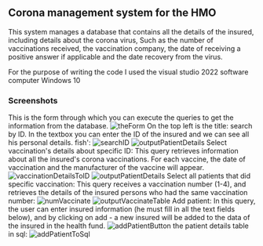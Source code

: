 ## Corona management system for the HMO
This system manages a database that contains all the details of the insured, including details about the corona virus,
Such as the number of vaccinations received, the vaccination company, the date of receiving a positive answer if applicable and the date
recovery from the virus.

For the purpose of writing the code I used the visual studio 2022 software
computer Windows 10

### Screenshots
This is the form through which you can execute the queries to get the information from the database.
![theForm](https://github.com/offfice489/HaddassimP/assets/129285639/61d77939-2880-4a64-b3dd-2910dfb91165)
On the top left is the title: search by ID. In the textbox you can enter the ID of the insured and we can see all his personal details. fish':
![searchID](https://github.com/offfice489/HaddassimP/assets/129285639/7c99564f-1e16-4c35-bd8a-6a231c6b84f4)
![outputPatientDetails](https://github.com/offfice489/HaddassimP/assets/129285639/b23123cd-0ffd-4fe7-a5a5-a48245b2e5ca)
Select vaccination's details about specific ID:
This query retrieves information about all the insured's corona vaccinations. For each vaccine, the date of vaccination and the manufacturer of the vaccine will appear.
![vaccinationDetailsToID](https://github.com/offfice489/HaddassimP/assets/129285639/00a36d2a-a592-4d0e-96af-79153a9597ee)
![outputPatientDetails](https://github.com/offfice489/HaddassimP/assets/129285639/0fb046a6-92ed-44f6-bb13-584709d21c34)
Select all patients that did specific vaccination:
This query receives a vaccination number (1-4), and retrieves the details of the insured persons who had the same vaccination number:
![numVaccinate](https://github.com/offfice489/HaddassimP/assets/129285639/26cf4911-5f32-48e9-ba9d-6a68e6c4599b)
![outputVaccinateTable](https://github.com/offfice489/HaddassimP/assets/129285639/e2388d48-7a62-4fd1-b0f5-032d02190945)
Add patient:
In this query, the user can enter insured information (he must fill in all the text fields below), and by clicking on add - a new insured will be added to the data of the insured in the health fund.
![addPatientButton](https://github.com/offfice489/HaddassimP/assets/129285639/c90b67be-13d8-4e3b-8f4a-2f3a1eb488db)
the patient details table in sql:
![addPatientToSql](https://github.com/offfice489/HaddassimP/assets/129285639/4c1431ea-9b3c-438e-ade0-66ff10072cfe)
